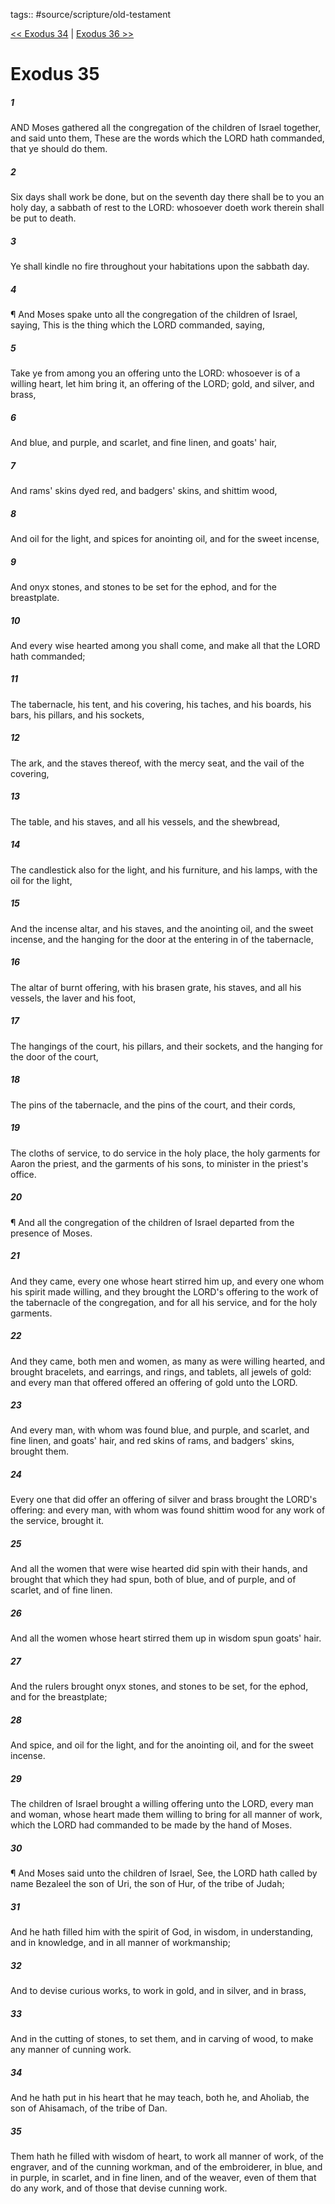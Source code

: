 tags:: #source/scripture/old-testament

[<< Exodus 34](source/scripture/old-testament/02_Exodus/Exodus_34.md) | [Exodus 36 >>](source/scripture/old-testament/02_Exodus/Exodus_36.md)

# Exodus 35

##### 1

AND Moses gathered all the congregation of the children of Israel together, and said unto them, These are the words which the LORD hath commanded, that ye should do them.

##### 2

Six days shall work be done, but on the seventh day there shall be to you an holy day, a sabbath of rest to the LORD: whosoever doeth work therein shall be put to death.

##### 3

Ye shall kindle no fire throughout your habitations upon the sabbath day.

##### 4

¶ And Moses spake unto all the congregation of the children of Israel, saying, This is the thing which the LORD commanded, saying,

##### 5

Take ye from among you an offering unto the LORD: whosoever is of a willing heart, let him bring it, an offering of the LORD; gold, and silver, and brass,

##### 6

And blue, and purple, and scarlet, and fine linen, and goats' hair,

##### 7

And rams' skins dyed red, and badgers' skins, and shittim wood,

##### 8

And oil for the light, and spices for anointing oil, and for the sweet incense,

##### 9

And onyx stones, and stones to be set for the ephod, and for the breastplate.

##### 10

And every wise hearted among you shall come, and make all that the LORD hath commanded;

##### 11

The tabernacle, his tent, and his covering, his taches, and his boards, his bars, his pillars, and his sockets,

##### 12

The ark, and the staves thereof, with the mercy seat, and the vail of the covering,

##### 13

The table, and his staves, and all his vessels, and the shewbread,

##### 14

The candlestick also for the light, and his furniture, and his lamps, with the oil for the light,

##### 15

And the incense altar, and his staves, and the anointing oil, and the sweet incense, and the hanging for the door at the entering in of the tabernacle,

##### 16

The altar of burnt offering, with his brasen grate, his staves, and all his vessels, the laver and his foot,

##### 17

The hangings of the court, his pillars, and their sockets, and the hanging for the door of the court,

##### 18

The pins of the tabernacle, and the pins of the court, and their cords,

##### 19

The cloths of service, to do service in the holy place, the holy garments for Aaron the priest, and the garments of his sons, to minister in the priest's office.

##### 20

¶ And all the congregation of the children of Israel departed from the presence of Moses.

##### 21

And they came, every one whose heart stirred him up, and every one whom his spirit made willing, and they brought the LORD's offering to the work of the tabernacle of the congregation, and for all his service, and for the holy garments.

##### 22

And they came, both men and women, as many as were willing hearted, and brought bracelets, and earrings, and rings, and tablets, all jewels of gold: and every man that offered offered an offering of gold unto the LORD.

##### 23

And every man, with whom was found blue, and purple, and scarlet, and fine linen, and goats' hair, and red skins of rams, and badgers' skins, brought them.

##### 24

Every one that did offer an offering of silver and brass brought the LORD's offering: and every man, with whom was found shittim wood for any work of the service, brought it.

##### 25

And all the women that were wise hearted did spin with their hands, and brought that which they had spun, both of blue, and of purple, and of scarlet, and of fine linen.

##### 26

And all the women whose heart stirred them up in wisdom spun goats' hair.

##### 27

And the rulers brought onyx stones, and stones to be set, for the ephod, and for the breastplate;

##### 28

And spice, and oil for the light, and for the anointing oil, and for the sweet incense.

##### 29

The children of Israel brought a willing offering unto the LORD, every man and woman, whose heart made them willing to bring for all manner of work, which the LORD had commanded to be made by the hand of Moses.

##### 30

¶ And Moses said unto the children of Israel, See, the LORD hath called by name Bezaleel the son of Uri, the son of Hur, of the tribe of Judah;

##### 31

And he hath filled him with the spirit of God, in wisdom, in understanding, and in knowledge, and in all manner of workmanship;

##### 32

And to devise curious works, to work in gold, and in silver, and in brass,

##### 33

And in the cutting of stones, to set them, and in carving of wood, to make any manner of cunning work.

##### 34

And he hath put in his heart that he may teach, both he, and Aholiab, the son of Ahisamach, of the tribe of Dan.

##### 35

Them hath he filled with wisdom of heart, to work all manner of work, of the engraver, and of the cunning workman, and of the embroiderer, in blue, and in purple, in scarlet, and in fine linen, and of the weaver, even of them that do any work, and of those that devise cunning work.
